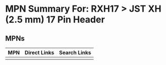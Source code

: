 



# MPN Summary For: RXH17 > JST XH (2.5 mm) 17 Pin Header

## MPNs
  

|MPN|Direct Links|Search Links|
| :--- | :--- | :--- |
||||
